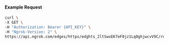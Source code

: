 <!-- Code generated for API Clients. DO NOT EDIT. -->

#### Example Request

```bash
curl \
-X GET \
-H "Authorization: Bearer {API_KEY}" \
-H "Ngrok-Version: 2" \
https://api.ngrok.com/edges/https/edghts_2ltSwxEK7eF0jz1Lq0ghjwcvV9C/routes/edghtsrt_2ltSwzyACy9cIk6sCQFRri4I4yD
```
